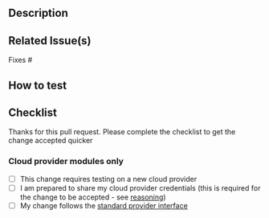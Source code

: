 ## Description
<!-- Describe your changes in detail -->

## Related Issue(s)
<!-- List the issue(s) this PR solves. An issue should be raised before creating a PR -->
Fixes #

## How to test
<!-- Provide steps to test this PR -->

## Checklist

Thanks for this pull request. Please complete the checklist to get the change accepted quicker

### Cloud provider modules only
- [ ] This change requires testing on a new cloud provider
- [ ] I am prepared to share my cloud provider credentials (this is required for the change to be accepted - see [reasoning](https://github.com/mrsimonemms/gitpod-self-hosted#roadmap))
- [ ] My change follows the [standard provider interface](https://github.com/mrsimonemms/gitpod-self-hosted#provider-interfaces)

